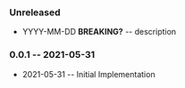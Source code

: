 ### Unreleased

- YYYY-MM-DD **BREAKING?** -- description

### 0.0.1 -- 2021-05-31

- 2021-05-31 -- Initial Implementation